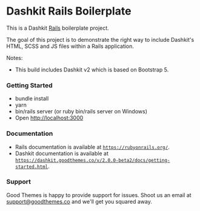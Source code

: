 # Dashkit Rails Boilerplate

This is a Dashkit [Rails](https://rubyonrails.org/) boilerplate project.

The goal of this project is to demonstrate the right way to include Dashkit's HTML, SCSS and JS files within a Rails application.

Notes:
- This build includes Dashkit v2 which is based on Bootstrap 5.

### Getting Started

- bundle install
- yarn
- bin/rails server (or ruby bin/rails server on Windows)
- Open [http://localhost:3000](http://localhost:3000)

### Documentation

- Rails documentation is available at [`https://rubyonrails.org/`](https://rubyonrails.org/).
- Dashkit documentation is available at [`https://dashkit.goodthemes.co/v/2.0.0-beta2/docs/getting-started.html`](https://dashkit.goodthemes.co/v/2.0.0-beta2/docs/getting-started.html).

### Support

Good Themes is happy to provide support for issues. Shoot us an email at support@goodthemes.co and we'll get you squared away.
